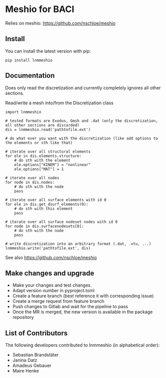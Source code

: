 # Meshio for BACI

Relies on meshio: https://github.com/nschloe/meshio

## Install

You can install the latest version with pip:

```
pip install lnmmeshio
```

## Documentation

Does only read the discretization and currently completely ignores all other sections.

Read/write a mesh into/from the Discretization class
```
import lnmmeshio

# tested formats are Exodus, Gmsh and .dat (only the discretization, all other sections are discarded)
dis = lnmmeshio.read('pathtofile.ext')

# do what ever you want with the discretization (like add options to the elements or sth like that)

# iterate over all structural elements
for ele in dis.elements.structure:
    # do sth with the element
    ele.options["KINEM"] = "nonlinear"
    ele.options["MAT"] = 1

# iterate over all nodes
for node in dis.nodes:
    # do sth with the node
    pass

# iterate over all surface elements with id 0
for ele in dis.get_dsurf_elements(0):
    # do sth with this element
    pass

# iterate over all surface nodeset nodes with id 0
for node in dis.surfacenodesets[0]:
    # do sth with the node
    pass

# write discretization into an arbitrary format (.dat, .vtu, ...)
lnmmeshio.write('pathtofile.ext', dis)
```

See also https://github.com/nschloe/meshio

## Make changes and upgrade

* Make your changes and test changes.
* Adapt version number in pyproject.toml
* Create a feature branch (best reference it with corresponding issue)
* Create a merge request from feature branch
* Push changes to Gitlab and wait for the pipeline to pass
* Once the MR is merged, the new version is available in the package repository

## List of Contributors

The following developers contributed to lnmmeshio (in alphabetical order):

 * Sebastian Brandstäter
 * Janina Datz
 * Amadeus Gebauer
 * Maire Henke

